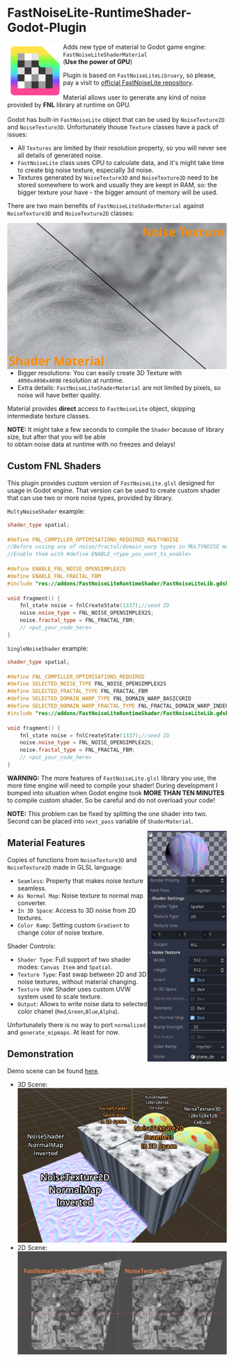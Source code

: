 # FastNoiseLite-RuntimeShader-Godot-Plugin
<img align="left" src="https://raw.githubusercontent.com/MAGGen-hub/FastNoiseLiteRuntimeShaderPlugin/master/previews/noise_shader_material.png" style="width:128px;heigth:128px"/>

Adds new type of material to Godot game engine: `FastNoiseLiteShaderMaterial`\
(__Use the power of GPU__)

Plugin is based on `FastNoiseLiteLibruary`, so please,\
pay a visit to [official FastNoiseLite  repository](https://github.com/Auburn/FastNoiseLite).
  \
  \
Material allows user to generate any kind of noise provided by __FNL__ library at runtime on GPU.
  \
  \
Godot has built-in `FastNoiseLite` object that can be used by `NoiseTexture2D` and `NoiseTexture3D`.
Unfortunately thouse `Texture` classes have a pack of issues: 
- All `Textures` are limited by their resolution property, so you will never see all details of generated noise.
- `FastNoiseLite` class uses CPU to calculate data, and it's might take time to create big noise texture, especially 3d noise.
- Textures generated by `NoiseTexture3D` and `NoiseTexture2D` need to be stored somewhere to work and usually they are keept in RAM, so: the bigger texture your have - the bigger amount of memory will be used.

There are two main benefits of `FastNoiseLiteShaderMaterial` against `NoiseTexture3D` and `NoiseTexture2D` classes:

<img align="right" src="https://raw.githubusercontent.com/MAGGen-hub/FastNoiseLiteRuntimeShaderPlugin/master/previews/quality_compare_new.png" style="width:512px;">

 - Bigger resolutions: You can easily create 3D Texture with `4098x4098x4098` resolution at runtime.
 - Extra details: `FastNoiseLiteShaderMaterial` are not limited by pixels, so noise will have better quality.
  
Material provides __direct__ access to `FastNoiseLite` object, skipping intermediate texture classes.


__NOTE:__ It might take a few seconds 
to compile the `Shader` because of library size, but after that you will be able\
to obtain noise data at runtime with no freezes and delays!


## Custom FNL Shaders
This plugin provides custom version of `FastNoiseLite.glsl` designed for usage in Godot engine. That version can be used to create custom shader that can use two or more noise types, provided by library.

`MultyNoiseShader` example:
```C++
shader_type spatial;

#define FNL_COMPILLER_OPTIMISATIONS_REQUIRED_MULTYNOISE
//Before ussing any of noise/fractal/domain_warp types in MULTYNOISE mode
//Enable them with #define ENABLE_<type_you_want_to_enable>

#define ENABLE_FNL_NOISE_OPENSIMPLEX2S
#define ENABLE_FNL_FRACTAL_FBM
#include "res://addons/FastNoiseLiteRuntimeShader/FastNoiseLiteLib.gdshaderinc"

void fragment() {
	fnl_state noise = fnlCreateState(1337);//seed ID
	noise.noise_type = FNL_NOISE_OPENSIMPLEX2S;
	noise.fractal_type = FNL_FRACTAL_FBM;
	// <put_your_code_here>
}
```

`SingleNoiseShader` example:
```C++
shader_type spatial;

#define FNL_COMPILLER_OPTIMISATIONS_REQUIRED
#define SELECTED_NOISE_TYPE FNL_NOISE_OPENSIMPLEX2S
#define SELECTED_FRACTAL_TYPE FNL_FRACTAL_FBM
#define SELECTED_DOMAIN_WARP_TYPE FNL_DOMAIN_WARP_BASICGRID
#define SELECTED_DOMAIN_WARP_FRACTAL_TYPE FNL_FRACTAL_DOMAIN_WARP_INDEPENDENT
#include "res://addons/FastNoiseLiteRuntimeShader/FastNoiseLiteLib.gdshaderinc"

void fragment() {
	fnl_state noise = fnlCreateState(1337);//seed ID
	noise.noise_type = FNL_NOISE_OPENSIMPLEX2S;
	noise.fractal_type = FNL_FRACTAL_FBM;
	// <put_your_code_here>
}

```

__WARNING:__ The more features of `FastNoiseLite.glsl` library you use, the more time engine will need to compile your shader! During development I bumped into situation when Godot engine took __MORE THAN TEN MINUTES__ to compile custom shader. So be careful and do not overload your code!

__NOTE:__ This problem can be fixed by splitting the one shader into two. Second can be placed into `next_pass` variable of `ShaderMaterial`.


<img align="right" src="https://raw.githubusercontent.com/MAGGen-hub/FastNoiseLiteRuntimeShaderPlugin/master/previews/material_inspector.png" style="width:182px;">

## Material Features
Copies of functions from `NoiseTexture3D` and `NoiseTexture2D` made in GLSL language:
- `Seamless`: Property that makes noise texture seamless. 
- `As Normal Map`: Noise texture to normal map converter.
- `In 3D Space`: Access to 3D noise from 2D textures.
- `Color Ramp`: Setting custom `Gradient` to change color of noise texture.

Shader Controls:
- `Shader Type`: Full support of two shader modes: `Canvas Item` and `Spatial`.
- `Texture Type`: Fast swap between 2D and 3D noise textures, without material changing.
- `Texture UVW`: Shader uses custom UVW system used to scale texture.
- `Output`: Allows to write noise data to selected color chanel (`Red`,`Green`,`Blue`,`Alpha`).

Unfortunately there is no way to port `normalized` and `generate_mipmaps`. At least for now.

## Demonstration

Demo scene can be found [here](https://github.com/MAGGen-hub/FastNoiseLiteRuntimeShaderPlugin/tree/master/addons/FastNoiseLiteRuntimeShader/demo).

- 3D Scene:
![3D Scene](https://raw.githubusercontent.com/MAGGen-hub/FastNoiseLiteRuntimeShaderPlugin/master/previews/3d_scene.png)
- 2D Scene:
![2D Scene](https://raw.githubusercontent.com/MAGGen-hub/FastNoiseLiteRuntimeShaderPlugin/master/previews/2d_scene.png)
